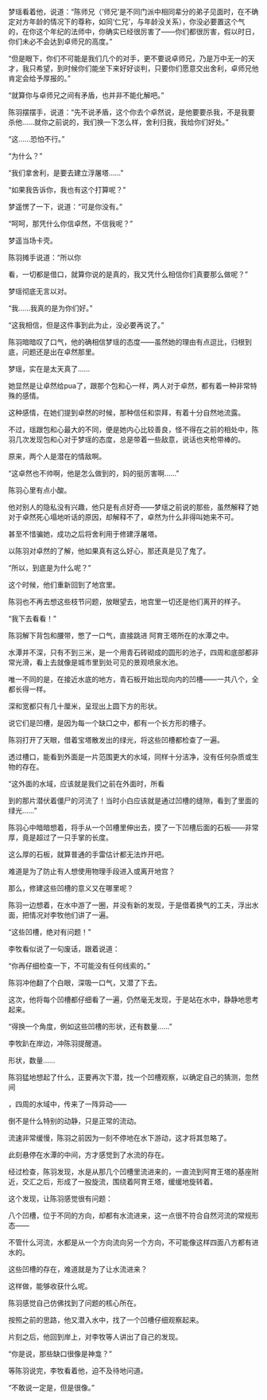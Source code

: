 梦瑶看着他，说道：“陈师兄（‘师兄’是不同门派中相同辈分的弟子见面时，在不确定对方年龄的情况下的尊称，如同‘仁兄’，与年龄没关系），你没必要置这个气的，在你这个年纪的法师中，你确实已经很厉害了——你们都很厉害，假以时日，你们未必不会达到卓师兄的高度。”

“但是眼下，你们不可能是我们几个的对手，更不要说卓师兄，乃是万中无一的天才，我只希望，到时候你们能坐下来好好谈判，只要你们愿意交出舍利，卓师兄他肯定会给予厚报的。”

“就算你与卓师兄之间有矛盾，也并非不能化解吧。”

陈羽摆摆手，说道：“先不说矛盾，这个你去个卓然说，是他要要杀我，不是我要杀他……就你之前说的，我们换一下怎么样，舍利归我，我给你们好处。”

“这……恐怕不行。”

“为什么？”

“我们拿舍利，是要去建立浮屠塔……”

“如果我告诉你，我也有这个打算呢？”

梦遥愣了一下，说道：“可是你没有。”

“呵呵，那凭什么你信卓然，不信我呢？”

梦遥当场卡壳。

陈羽摊手说道：“所以你

看，一切都是借口，就算你说的是真的，我又凭什么相信你们真要那么做呢？”

梦瑶彻底无言以对。

“我……我真的是为你们好。”

“这我相信，但是这件事到此为止，没必要再说了。”

陈羽暗暗叹了口气，他的确相信梦瑶的态度——虽然她的理由有点逗比，归根到底，问题还是出在卓然那里。

梦瑶，实在是太天真了……

她显然是让卓然给pua了，跟那个包和心一样，两人对于卓然，都有着一种非常特殊的感情。

这种感情，在她们提到卓然的时候，那种信任和崇拜，有着十分自然地流露。

不过，瑶跟包和心最大的不同，便是她内心比较善良，怪不得在之前的相处中，陈羽几次发现包和心对于梦瑶的态度，总是带着一些敌意，说话也夹枪带棒的。

原来，两个人是潜在的情敌啊。

“这卓然也不帅啊，他是怎么做到的，妈的挺厉害啊……”

陈羽心里有点小酸。

他对别人的隐私没有兴趣，他只是有点好奇——梦瑶之前说的那些，虽然解释了她对于卓然死心塌地听话的原因，却解释不了，卓然为什么非得叫她来不可。

甚至不惜骗她，成功之后将舍利用于修建浮屠塔。

以陈羽对卓然的了解，他如果真有这么好心，那还真是见了鬼了。

“所以，到底是为什么呢？”

这个时候，他们重新回到了地宫里。

陈羽也不再去想这些枝节问题，放眼望去，地宫里一切还是他们离开的样子。

“我下去看看！”

陈羽解下背包和腰带，憋了一口气，直接跳进 阿育王塔所在的水潭之中。

水潭并不深，只有不到三米，是一个用青石砖砌成的圆形的池子，四周和底部都非常光滑，看上去就像是城市里到处可见的景观喷泉水池。

唯一不同的是，在接近水底的地方，青石板开始出现向内的凹槽——一共八个，全都长得一样。

深和宽都只有几十厘米，呈现出上圆下方的形状。

说它们是凹槽，是因为每一个缺口之中，都有一个长方形的槽子。

陈羽打开了天眼，借着宝塔散发出的绿光，将这些凹槽都检查了一遍。

透过槽口，能看到外面是一片范围更大的水域，同样十分洁净，没有任何杂质或生物的存在。

“这外面的水域，应该就是我们之前在外面时，所看

到的那片潜伏着僵尸的河流了！当时小白应该就是通过凹槽的缝隙，看到了里面的绿光……”

陈羽心中暗暗想着，将手从一个凹槽里伸出去，摸了一下凹槽后面的石板——非常厚，竟是超过了一只手掌的长度。

这么厚的石板，就算普通的手雷估计都无法炸开吧。

难道是为了防止有人想使用物理手段进入或离开地宫？

那么，修建这些凹槽的意义又在哪里呢？

陈羽一边想着，在水中游了一圈，并没有新的发现，于是借着换气的工夫，浮出水面，把情况对李牧他们讲了一遍。

“这些凹槽，绝对有问题！”

李牧看似说了一句废话，跟着说道：

“你再仔细检查一下，不可能没有任何线索的。”

陈羽冲他翻了个白眼，深吸一口气，又潜了下去。

这次，他将每个凹槽都仔细看了一遍，仍然毫无发现，于是站在水中，静静地思考起来。

“得换一个角度，例如这些凹槽的形状，还有数量……”

李牧趴在岸边，冲陈羽提醒道。

形状，数量……

陈羽猛地想起了什么，正要再次下潜，找一个凹槽观察，以确定自己的猜测，忽然间

，四周的水域中，传来了一阵异动——

倒不是什么特别的动静，只是正常的流动。

流速非常缓慢，陈羽之前因为一刻不停地在水下游动，这才将其忽略了。

此刻悬停在水潭的中间，方才感觉到了水流的存在。

经过检查，陈羽发现，水是从那几个凹槽里流进来的，一直流到阿育王塔的基座附近，交汇之后，形成了一股旋流，围绕着阿育王塔，缓缓地旋转着。

这个发现，让陈羽感觉很有问题：

八个凹槽，位于不同的方向，却都有水流进来，这一点很不符合自然河流的常规形态——

不管什么河流，水都是从一个方向流向另一个方向，不可能像这样四面八方都有进水的。

这些凹槽的存在，难道就是为了让水流进来？

这样做，能够收获什么呢。

陈羽感觉自己仿佛找到了问题的核心所在。

按照之前的思路，他又潜入水中，找了一个凹槽仔细观察起来。

片刻之后，他回到岸上，对李牧等人讲出了自己的发现。

“你是说，那些缺口很像是神龛？”

等陈羽说完，李牧看着他，迫不及待地问道。

“不敢说一定是，但是很像。”
